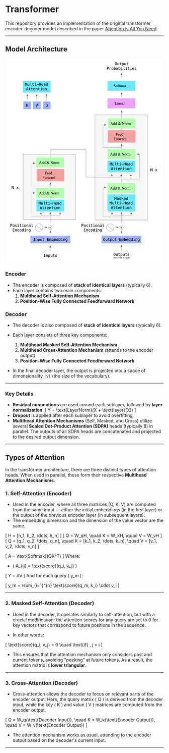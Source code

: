 # Transformer

This repository provides an implementation of the original transformer encoder-decoder model described in the paper [Attention is All You Need](https://arxiv.org/pdf/1706.03762).

---

## **Model Architecture**

![Transformer Model Architecture](./utils/arc.png)

### **Encoder**

- The encoder is composed of **stack of identical layers** (typically 6).
- Each layer contains two main components:
  1. **Multihead Self-Attention Mechanism**
  2. **Position-Wise Fully Connected Feedforward Network**

### **Decoder**

- The decoder is also composed of **stack of identical layers** (typically 6).
- Each layer consists of three key components:
  1. **Multihead Masked Self-Attention Mechanism**
  2. **Multihead Cross-Attention Mechanism** (attends to the encoder output)
  3. **Position-Wise Fully Connected Feedforward Network**

- In the final decoder layer, the output is projected into a space of dimensionality `|V|` (the size of the vocabulary).

---

### **Key Details**

- **Residual connections** are used around each sublayer, followed by **layer normalization**:
  \[
  Y = \text{LayerNorm}(X + \text{layer}(X))
  \]
- **Dropout** is applied after each sublayer to avoid overfitting.
- **Multihead Attention Mechanisms** (Self, Masked, and Cross) utilize several **Scaled Dot-Product Attention (SDPA)** heads (typically 8) in parallel. The outputs of all SDPA heads are concatenated and projected to the desired output dimension.

---

## **Types of Attention**

In the transformer architecture, there are three distinct types of attention heads. When used in parallel, these form their respective **Multihead Attention Mechanisms**.

### 1. **Self-Attention (Encoder)**

- Used in the encoder, where all three matrices (Q, K, V) are computed from the same input — either the initial embeddings (in the first layer) or the output of the previous encoder layer (in subsequent layers).
- The embedding dimension and the dimension of the value vector are the same.
  
\[
H = [h_1, h_2, \dots, h_n]
\]
\[
Q = W_qH, \quad K = W_kH, \quad V = W_vH
\]
\[
Q = [q_1, q_2, \dots, q_n], \quad K = [k_1, k_2, \dots, k_n], \quad V = [v_1, v_2, \dots, v_n]
\]

\[
A = \text{Softmax}(QK^T)
\]
Where:
- \( A_{ij} = \text{score}(q_i, k_j) \)

\[
Y = AV
\]
And for each query \( y_m \):

\[
y_m = \sum_{i=1}^{n} \text{score}(q_m, k_i) \cdot v_i 
\]

---

### 2. **Masked Self-Attention (Decoder)**

- Used in the decoder, it operates similarly to self-attention, but with a crucial modification: the attention scores for any query are set to 0 for key vectors that correspond to future positions in the sequence.
  
- In other words:

\[
\text{score}(q_i, v_j) = 0 \quad \text{if} \, j > i
\]

- This ensures that the attention mechanism only considers past and current tokens, avoiding "peeking" at future tokens. As a result, the attention matrix is **lower triangular**.

---

### 3. **Cross-Attention (Decoder)**

- Cross-attention allows the decoder to focus on relevant parts of the encoder output. Here, the query matrix \( Q \) is derived from the decoder input, while the key \( K \) and value \( V \) matrices are computed from the encoder output.

\[
Q = W_q(\text{Decoder Input}), \quad K = W_k(\text{Encoder Output}), \quad V = W_v(\text{Encoder Output})
\]

- The attention mechanism works as usual, attending to the encoder output based on the decoder's current input.

---

